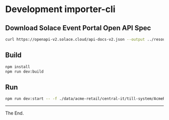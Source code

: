 # Development importer-cli

## Download Solace Event Portal Open API Spec

```bash
curl https://openapi-v2.solace.cloud/api-docs-v2.json --output ../resources/sep-openapi-spec.json
```

## Build

```bash
npm install
npm run dev:build
```

## Run

```bash
npm run dev:start -- -f ./data/acme-retail/central-it/till-system/AcmeRetail-Central-IT-Provider-TillSystem-v1.spec.yml | npx pino-pretty
```

---

The End.
